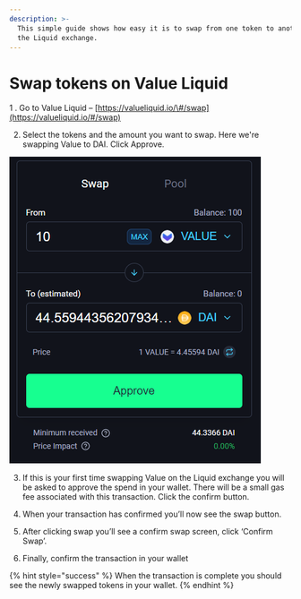 ```yaml
---
description: >-
  This simple guide shows how easy it is to swap from one token to another on
  the Liquid exchange.
---
```


# Swap tokens on Value Liquid

1 . Go to Value Liquid – [https://valueliquid.io/\#/swap](https://valueliquid.io/#/swap)

2. Select the tokens and the amount you want to swap. Here we're swapping Value to DAI. Click Approve.

![](../.gitbook/assets/image%20%2814%29.png)

3. If this is your first time swapping Value on the Liquid exchange you will be asked to approve the spend in your wallet. There will be a small gas fee associated with this transaction. Click the confirm button.

4. When your transaction has confirmed you’ll now see the swap button.

5. After clicking swap you’ll see a confirm swap screen, click ‘Confirm Swap’.

6. Finally, confirm the transaction in your wallet

{% hint style="success" %}
 When the transaction is complete you should see the newly swapped tokens in your wallet.
{% endhint %}







